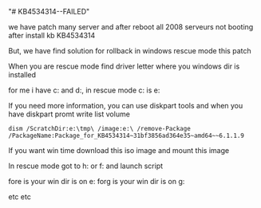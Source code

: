 "# KB4534314--FAILED" 

we have patch many server and after reboot all 2008 serveurs not booting after install kb KB4534314

But, we have find solution for rollback in windows rescue mode this patch

When you are rescue mode find driver letter where you windows dir is installed 

for me i have c: and d:, in rescue mode c: is e:

If you need more information, you can use diskpart tools and when you have diskpart promt write list volume 

`dism /ScratchDir:e:\tmp\ /image:e:\ /remove-Package /PackageName:Package_for_KB4534314~31bf3856ad364e35~amd64~~6.1.1.9`

If you want win time download this iso image and mount this image

In rescue mode got to h: or f: and launch script

fore is your win dir is on e: 
forg is your win dir is on g:

etc etc  
